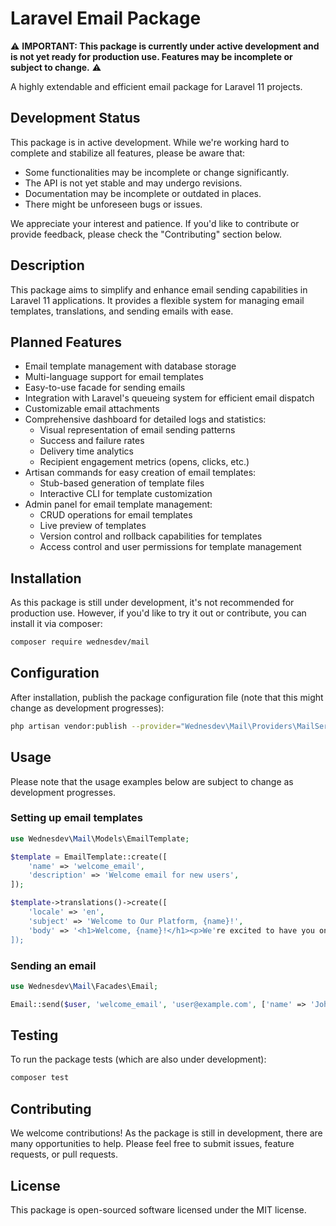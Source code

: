 # Laravel Email Package

⚠️ **IMPORTANT: This package is currently under active development and is not yet ready for production use. Features may be incomplete or subject to change.** ⚠️

A highly extendable and efficient email package for Laravel 11 projects.

## Development Status

This package is in active development. While we're working hard to complete and stabilize all features, please be aware that:

- Some functionalities may be incomplete or change significantly.
- The API is not yet stable and may undergo revisions.
- Documentation may be incomplete or outdated in places.
- There might be unforeseen bugs or issues.

We appreciate your interest and patience. If you'd like to contribute or provide feedback, please check the "Contributing" section below.

## Description

This package aims to simplify and enhance email sending capabilities in Laravel 11 applications. It provides a flexible system for managing email templates, translations, and sending emails with ease.

## Planned Features

- Email template management with database storage
- Multi-language support for email templates
- Easy-to-use facade for sending emails
- Integration with Laravel's queueing system for efficient email dispatch
- Customizable email attachments
- Comprehensive dashboard for detailed logs and statistics:
    - Visual representation of email sending patterns
    - Success and failure rates
    - Delivery time analytics
    - Recipient engagement metrics (opens, clicks, etc.)
- Artisan commands for easy creation of email templates:
    - Stub-based generation of template files
    - Interactive CLI for template customization
- Admin panel for email template management:
    - CRUD operations for email templates
    - Live preview of templates
    - Version control and rollback capabilities for templates
    - Access control and user permissions for template management

## Installation

As this package is still under development, it's not recommended for production use. However, if you'd like to try it out or contribute, you can install it via composer:

```bash
composer require wednesdev/mail
```

## Configuration

After installation, publish the package configuration file (note that this might change as development progresses):

```bash
php artisan vendor:publish --provider="Wednesdev\Mail\Providers\MailServiceProvider"
```

## Usage

Please note that the usage examples below are subject to change as development progresses.

### Setting up email templates

```php
use Wednesdev\Mail\Models\EmailTemplate;

$template = EmailTemplate::create([
    'name' => 'welcome_email',
    'description' => 'Welcome email for new users',
]);

$template->translations()->create([
    'locale' => 'en',
    'subject' => 'Welcome to Our Platform, {name}!',
    'body' => '<h1>Welcome, {name}!</h1><p>We're excited to have you on board.</p>',
]);
```

### Sending an email

```php
use Wednesdev\Mail\Facades\Email;

Email::send($user, 'welcome_email', 'user@example.com', ['name' => 'John Doe'], 'en');
```

## Testing

To run the package tests (which are also under development):

```bash
composer test
```

## Contributing

We welcome contributions! As the package is still in development, there are many opportunities to help. Please feel free to submit issues, feature requests, or pull requests.

## License

This package is open-sourced software licensed under the MIT license.